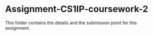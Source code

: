 # Assignment-CS1IP-coursework-2
This folder contains the details and the submission point for this assignment.

